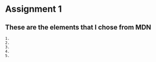 # Assignment 1 

## These are the elements that I chose from MDN

    1.
    2.
    3.
    4.
    5.
